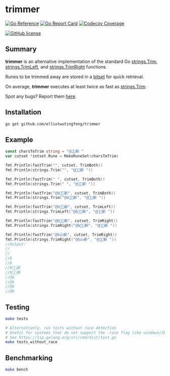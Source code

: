 # trimmer

[![Go Reference](https://img.shields.io/badge/go-reference-blue?logo=go&logoColor=white&style=for-the-badge)](https://pkg.go.dev/github.com/elliotwutingfeng/trimmer)
[![Go Report Card](https://goreportcard.com/badge/github.com/elliotwutingfeng/trimmer?style=for-the-badge)](https://goreportcard.com/report/github.com/elliotwutingfeng/trimmer)
[![Codecov Coverage](https://img.shields.io/codecov/c/github/elliotwutingfeng/trimmer?color=bright-green&logo=codecov&style=for-the-badge&token=ukbSs4rsOr)](https://codecov.io/gh/elliotwutingfeng/trimmer)

[![GitHub license](https://img.shields.io/badge/LICENSE-BSD--3--CLAUSE-GREEN?style=for-the-badge)](LICENSE)

## Summary

**trimmer** is an alternative implementation of the standard Go [strings.Trim](https://pkg.go.dev/strings#Trim), [strings.TrimLeft](https://pkg.go.dev/strings#TrimLeft), and [strings.TrimRight](https://pkg.go.dev/strings#TrimRight) functions.

Runes to be trimmed away are stored in a [bitset](https://github.com/karlseguin/intset) for quick retrieval.

On average, **trimmer** executes at least *twice* as fast as [strings.Trim](https://pkg.go.dev/strings#Trim).

Spot any bugs? Report them [here](https://github.com/elliotwutingfeng/trimmer/issues).

## Installation

```sh
go get github.com/elliotwutingfeng/trimmer
```

## Example

```go
const charsToTrim string = "@👍🏽新 "
var cutset *intset.Rune = MakeRuneSet(charsToTrim)

fmt.Println(fastTrim("", cutset, TrimBoth))
fmt.Println(strings.Trim("", "@👍🏽新 "))

fmt.Println(fastTrim(" ", cutset, TrimBoth))
fmt.Println(strings.Trim(" ", "@👍🏽新 "))

fmt.Println(fastTrim("@b👍🏽新", cutset, TrimBoth))
fmt.Println(strings.Trim("@b👍🏽新", "@👍🏽新 "))

fmt.Println(fastTrim("@b👍🏽新", cutset, TrimLeft))
fmt.Println(strings.TrimLeft("@b👍🏽新", "@👍🏽新 "))

fmt.Println(fastTrim("@b👍🏽新", cutset, TrimRight))
fmt.Println(strings.TrimRight("@b👍🏽新", "@👍🏽新 "))

fmt.Println(fastTrim("@b👍新", cutset, TrimRight))
fmt.Println(strings.TrimRight("@b👍新", "@👍🏽新 "))
//Output:
//
//
//b
//b
//b👍🏽新
//b👍🏽新
//@b
//@b
//@b
//@b
```

## Testing

```sh
make tests

# Alternatively, run tests without race detection
# Useful for systems that do not support the -race flag like windows/386
# See https://tip.golang.org/src/cmd/dist/test.go
make tests_without_race
```

## Benchmarking

```sh
make bench
```
